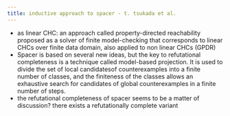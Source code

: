 ```yaml
---
title: inductive approach to spacer - t. tsukada et al.
---
```

- as linear CHC: an approach called property-directed reachability proposed as a solver of finite model-checking that corresponds to linear CHCs over finite data domain, also applied to non linear CHCs (GPDR)
- Spacer is based on several new ideas, but the key to refutational completeness is a technique called model-based projection. It is used to divide the set of local candidatesof counterexamples into a finite number of classes, and the finiteness of the classes allows an exhaustive search for candidates of global counterexamples in a finite number of steps.
- the refutational completeness of spacer seems to be a matter of discussion? there exists a refutationally complete variant
